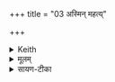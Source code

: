 +++
title = "03 अस्मिन् महत्य्"

+++


<details><summary>Keith</summary>

The Bhavas in this great ocean,  
The atmosphere--
{Their bows we unstring  
At a thousand leagues.}
</details>

<details><summary>मूलम्</summary>

अ॒स्मिन्म॑ह॒त्य॑र्ण॒वे॑ऽन्तरि॑ख्षे भ॒वा अधि॑ ।   
{तेषाꣳ॑ सहस्रयोज॒नेऽव॒ धन्वा॑नि तन्मसि }
</details>

<details><summary>सायण-टीका</summary>

अथ द्वितीयामाह— अस्मिन्निति।  
अस्मिदृश्यमाने महत्यर्णये महासमुद्रसदृशे प्रौढेऽन्तरिक्षेऽधिश्रित्य वर्तमाना भवा रुद्रमूर्तिविशेषा ये सन्ति, तेषां सहस्रयोजन इत्याद्युक्ता  २१४१ र्थमुत्तरार्थं द्वितीयादिषु नवप्रान्तास्वृक्ष, अनुषज्जते।  
तदनुषङ्गद्योतनायैव दशम्यामृचि पुनः पठितम्।
</details>